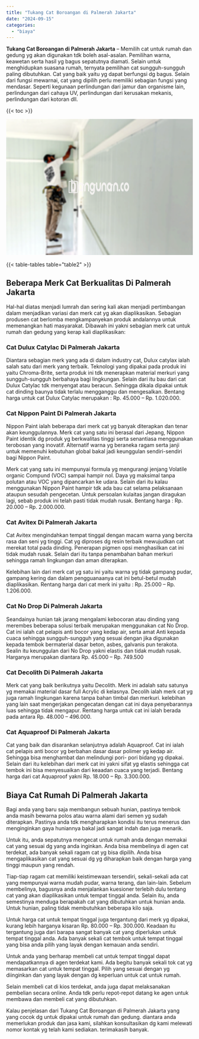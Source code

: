 ```yaml
---
title: "Tukang Cat Boroangan di Palmerah Jakarta"
date: "2024-09-15"
categories: 
  - "biaya"
---
```


**Tukang Cat Boroangan di Palmerah Jakarta** – Memilih cat untuk rumah dan gedung yg akan digunakan tdk boleh asal-asalan. Pemilihan warna, keawetan serta hasil yg bagus sepatutnya diamati. Selain untuk menghidupkan suasana rumah, ternyata pemilihan cat sungguh-sungguh paling dibutuhkan. Cat yang baik yaitu yg dapat berfungsi dg bagus. Selain dari fungsi mewarnai, cat yang dipilih perlu memiliki sebagian fungsi yang mendasar. Seperti kegunaan perlindungan dari jamur dan organisme lain, perlindungan dari cahaya UV, perlindungan dari kerusakan mekanis, perlindungan dari kotoran dll.

{{< toc >}}

![Tukang Cat Boroangan di Palmerah Jakarta](/images/jasa-cat-murah12.png)

{{< table-tables table="table2" >}}

## Beberapa Merk Cat Berkualitas Di Palmerah Jakarta

Hal-hal diatas menjadi lumrah dan sering kali akan menjadi pertimbangan dalam menjadikan variasi dan merk cat yg akan diaplikasikan. Sebagian produsen cat berlomba mengkampanyekan produk andalannya untuk memenangkan hati masyarakat. Dibawah ini yakni sebagian merk cat untuk rumah dan gedung yang kerap kali diaplikasikan:

### Cat Dulux Catylac Di Palmerah Jakarta

Diantara sebagian merk yang ada di dalam industry cat, Dulux catylax ialah salah satu dari merk yang terbaik. Teknologi yang dipakai pada produk ini yaitu Chroma-Brite, serta produk ini tdk menerapkan material merkuri yang sungguh-sungguh berbahaya bagi lingkungan. Selain dari itu bau dari cat Dulux Catylac tdk menyengat atau beracun. Sehingga dikala dipakai untuk cat dinding baunya tidak terlalu mengganggu dan mengesalkan. Bentang harga untuk cat Dulux Catylac merupakan : Rp. 45.000 – Rp. 1.020.000.

### Cat Nippon Paint Di Palmerah Jakarta

Nippon Paint ialah beberapa dari merk cat yg banyak diterapkan dan tenar akan keunggulannya. Merk cat yang satu ini berasal dari Jepang, Nippon Paint identik dg produk yg berkwalitas tinggi serta senantiasa menggunakan terobosan yang inovatif. Alternatif warna yg beraneka ragam serta janji untuk memenuhi kebutuhan global bakal jadi keunggulan sendiri-sendiri bagi Nippon Paint.

Merk cat yang satu ini mempunyai formula yg mengurangi jenjang Volatile organic Compund (VOC) sampai hampir nol. Daya yg maksimal tanpa polutan atau VOC yang dipancarkan ke udara. Selain dari itu kalau menggunakan Nippon Paint hampir tdk ada bau cat selama pelaksanaan ataupun sesudah pengecetan. Untuk persoalan kulaitas jangan diragukan lagi, sebab produk ini telah pasti tidak mudah rusak. Bentang harga : Rp. 20.000 – Rp. 2.000.000.

### Cat Avitex Di Palmerah Jakarta

Cat Avitex mengindahkan tempat tinggal dengan macam warna yang bercita rasa dan seni yg tinggi. Cat yg diproses dg resin terbaik mewujudkan cat merekat total pada dinding. Penerapan pigmen opsi menghasilkan cat ini tidak mudah rusak. Selain dari itu tanpa penambahan bahan merkuri sehingga ramah lingkungan dan aman diterapkan.

Kelebihan lain dari merk cat yg satu ini yaitu warna yg tidak gampang pudar, gampang kering dan dalam pengguanaanya cat ini betul-betul mudah diaplikasikan. Rentang harga dari cat merk ini yaitu : Rp. 25.000 – Rp. 1.206.000.

### Cat No Drop Di Palmerah Jakarta

Seandainya hunian tak jarang mengalami kebocoran atau dinding yang merembes beberapa solusi terbaik merupakan menggunakan cat No Drop. Cat ini ialah cat pelapis anti bocor yang kedap air, serta amat Anti kepada cuaca sehingga sungguh-sungguh yang sesuai dengan jika digunakan kepada tembok bermaterial dasar beton, asbes, galvanis pun terakota. Sealin itu keunggulan dari No Drop yakni elastis dan tidak mudah rusak. Harganya merupakan diantara Rp. 45.000 – Rp. 749.500

### Cat Decolith Di Palmerah Jakarta

Merk cat yang baik berikutnya yaitu Decolith. Merk ini adalah satu satunya yg memakai material dasar full Acrylic di kelasnya. Decolih ialah merk cat yg juga ramah lingkungan karena tanpa bahan timbal dan merkuri. kelebihan yang lain saat mengerjakan pengecatan dengan cat ini daya penyebarannya luas sehingga tidak mengapur. Rentang harga untuk cat ini ialah berada pada antara Rp. 48.000 – 496.000.

### Cat Aquaproof Di Palmerah Jakarta

Cat yang baik dan disarankan selanjutnya adalah Aquaproof. Cat ini ialah cat pelapis anti bocor yg berbahan dasar dasar polimer yg kedap air. Sehingga bisa menghambat dan melindungi pori- pori bidang yg dipakai. Selain dari itu kelebihan dari merk cat ini yakni sifat yg elastis sehingga cat tembok ini bisa menyesuaikan dari keaadan cuaca yang terjadi. Bentang harga dari cat Aquaproof yakni Rp. 18.000 – Rp. 3.300.000.

## Biaya Cat Rumah Di Palmerah Jakarta

Bagi anda yang baru saja membangun sebuah hunian, pastinya tembok anda masih bewarna polos atau warna alami dari semen yg sudah diterapkan. Pastinya anda tdk mengharapkan kondisi itu terus menerus dan menginginkan gaya huniannya bakal jadi sangat indah dan juga menarik.

Untuk itu, anda sepatutnya mengecat untuk rumah anda dengan memakai cat yang sesuai dg yang anda inginkan. Anda bisa membelinya di agen cat terdekat, ada banyak sekali ragam cat yg bisa dipilih. Anda bisa mengaplikasikan cat yang sesuai dg yg diharapkan baik dengan harga yang tinggi maupun yang rendah.

Tiap-tiap ragam cat memiliki keistimewaan tersendiri, sekali-sekali ada cat yang mempunyai warna mudah pudar, warna terang, dan lain-lain. Sebelum membelinya, bagusnya anda menjalankan kuesioner terlebih dulu tentang cat yang akan diaplikasikan untuk tempat tinggal anda. Selain itu, anda semestinya menduga berapakah cat yang dibutuhkan untuk hunian anda. Untuk hunian, paling tidak membutuhkan beberapa kilo saja.

Untuk harga cat untuk tempat tinggal juga tergantung dari merk yg dipakai, kurang lebih harganya kisaran Rp. 80.000 – Rp. 300.000. Keadaan itu tergantung juga dari barapa sangat banyak cat yang diperlukan untuk tempat tinggal anda. Ada banyak sekali cat tembok untuk tempat tinggal yang bisa anda pilih yang layak dengan kemauan anda sendiri.

Untuk anda yang berharap membeli cat untuk tempat tinggal dapat mendapatkannya di agen terdekat kami. Ada begitu banyak sekali tok cat yg memasarkan cat untuk tempat tinggal. Pilih yang sesuai dengan yg diinginkan dan yang layak dengan dg keperluan untuk cat untuk rumah.

Selain membeli cat di kios terdekat, anda juga dapat melaksanakan pembelian secara online. Anda tdk perlu repot-repot datang ke agen untuk membawa dan membeli cat yang dibutuhkan.

Kalau penjelasan dari Tukang Cat Boroangan di Palmerah Jakarta yang yang cocok dg untuk dipakai untuk rumah dan gedung. diantara anda memerlukan produk dan jasa kami, silahkan konsultasikan dg kami melewati nomor kontak yg telah kami sediakan. terimakasih banyak.
